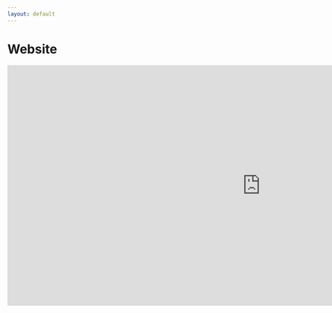 ```yaml
---
layout: default
---
```


# Website

<iframe width="1140" height="541.25" src="https://app.powerbi.com/reportEmbed?reportId=c653c14c-c461-45af-852b-7216ce3ca57b&autoAuth=true&ctid=f1c36714-8260-48f4-a957-259fd9d5f5e1&config=eyJjbHVzdGVyVXJsIjoiaHR0cHM6Ly93YWJpLWJyYXppbC1zb3V0aC1iLXByaW1hcnktcmVkaXJlY3QuYW5hbHlzaXMud2luZG93cy5uZXQvIn0%3D" frameborder="0" allowFullScreen="true"></iframe>
